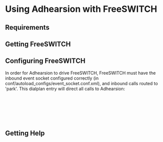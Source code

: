 # Using Adhearsion with FreeSWITCH

## Requirements

## Getting FreeSWITCH

## Configuring FreeSWITCH

In order for Adhearsion to drive FreeSWITCH, FreeSWITCH must have the inbound event socket configured correctly (in conf/autoload_configs/event_socket.conf.xml), and inbound calls routed to 'park'. This dialplan entry will direct all calls to Adhearsion:

<pre class="brush: xml;">
<extension name='Adhearsion'>
  <condition field="destination_number" expression=".*$">
    <action application='park'/>
  </condition>
</extension>
</pre>

## Getting Help
